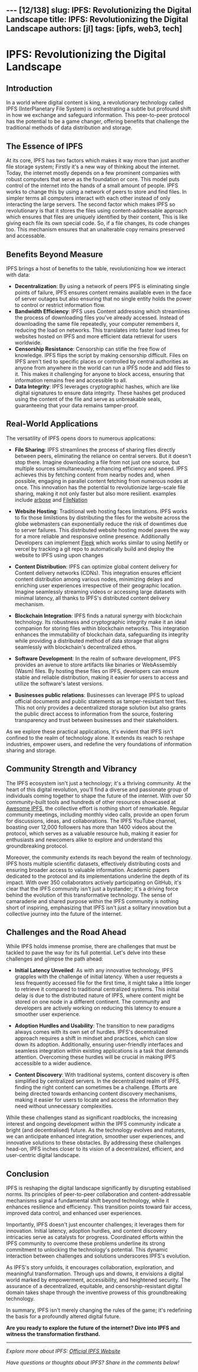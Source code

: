 ---                                                                                                                                                                                                          [12/138]
slug: IPFS: Revolutionizing the Digital Landscape
title: IPFS: Revolutionizing the Digital Landscape
authors: [jl]
tags: [ipfs, web3, tech]
---

# IPFS: Revolutionizing the Digital Landscape

## Introduction


In a world where digital content is king, a revolutionary technology called IPFS (InterPlanetary File System) is orchestrating a subtle but profound shift in how we exchange and safeguard information. This peer-to-peer protocol has the potential to be a game changer, offering benefits that challenge the traditional methods of data distribution and storage.

## The Essence of IPFS

At its core, IPFS has two factors which makes it way more than just another file storage system; Firstly it's a new way of thinking about the internet. Today, the internet mostly depends on a few prominent companies with robust computers that serve as the foundation or core. This model puts control of the internet into the hands of a small amount of people. IPFS works to change this by using a network of peers to store and find files. In simpler terms all computers interact with each other instead of only interacting the large servers. The second factor which makes IPFS so revolutionary is that it stores the files using content-addressable approach which ensures that files are uniquely identified by their content, This is like giving each file its own special code. So, if a file changes, its code changes too. This mechanism ensures that an unalterable copy remains preserved and accessable.

## Benefits Beyond Measure

IPFS brings a host of benefits to the table, revolutionizing how we interact with data:

- **Decentralization**: By using a network of peers IPFS is eliminating single points of failure, IPFS ensures content remains available even in the face of server outages but also ensuring that no single entity holds the power to control or restrict information flow.
- **Bandwidth Efficiency**: IPFS uses Content addressing which streamlines the process of downloading files you've already accessed. Instead of downloading the same file repeatedly, your computer remembers it, reducing the load on networks. This translates into faster load times for websites hosted on IPFS and more efficient data retrieval for users worldwide.
- **Censorship Resistance**: Censorship can stifle the free flow of knowledge. IPFS flips the script by making censorship difficult. Files on IPFS aren't tied to specific places or controlled by central authorities as anyone from anywhere in the world can run a IPFS node and add files to it. This makes it challenging for anyone to block access, ensuring that information remains free and accessible to all.
- **Data Integrity**:  IPFS leverages cryptographic hashes, which are like digital signatures to ensure data integrity. These hashes get produced using the content of the file and serve as unbreakable seals, guaranteeing that your data remains tamper-proof. 

## Real-World Applications

The versatility of IPFS opens doors to numerous applications:

- **File Sharing**: IPFS streamlines the process of sharing files directly between peers, eliminating the reliance on central servers. But it doesn't stop there. Imagine downloading a file from not just one source, but multiple sources simultaneously, enhancing efficiency and speed. IPFS achieves this by fetching content from nearby nodes and, when possible, engaging in parallel content fetching from numerous nodes at once. This innovation has the potential to revolutionize large-scale file sharing, making it not only faster but also more resilient. examples include [arbose](https://arbo.re/) and [FileNation](https://github.com/FileNation/FileNation)

- **Website Hosting**: Traditional web hosting faces limitations. IPFS works to fix those limilstions by distributing the files for the website across the globe webmasters can exponentially reduce the risk of downtimes due to server failures. This distributed website hosting model paves the way for a more reliable and responsive online presence. Additionally Developers can implement [Fleek](https://fleek.co/) which works similar to using Netlify or vercel by tracking a git repo to automatically build and deploy the website to IPFS using upon changes

- **Content Distribution**: IPFS can optimize global content delivery for Content delivery networks (CDNs). This integration ensures efficient content distribution among various nodes, minimizing delays and enriching user experiences irrespective of their geographic location. Imagine seamlessly streaming videos or accessing large datasets with minimal latency, all thanks to IPFS's distributed content delivery mechanism.

- **Blockchain Integration**: IPFS finds a natural synergy with blockchain technology. Its robustness and cryptographic integrity make it an ideal companion for storing files within blockchain networks. This integration enhances the immutability of blockchain data, safeguarding its integrity while providing a distributed method of data storage that aligns seamlessly with blockchain's decentralized ethos.

- **Software Development**: In the realm of software development, IPFS provides an avenue to store artifacts like binaries or WebAssembly (Wasm) files. By hosting these files on IPFS, developers can ensure stable and reliable distribution, making it easier for users to access and utilize the software's latest versions.

- **Businesses public relations**: Businesses can leverage IPFS to upload official documents and public statements as tamper-resistant text files. This not only provides a decentralized storage solution but also grants the public direct access to information from the source, fostering transparency and trust between businesses and their stakeholders.

As we explore these practical applications, it's evident that IPFS isn't confined to the realm of technology alone. It extends its reach to reshape industries, empower users, and redefine the very foundations of information sharing and storage.


## **Community Strength and Vibrancy**

The IPFS ecosystem isn't just a technology; it's a thriving community. At the heart of this digital revolution, you'll find a diverse and passionate group of individuals coming together to shape the future of the internet. With over 50 community-built tools and hundreds of other resources showcased at [Awesome IPFS](https://awesome.ipfs.tech), the collective effort is nothing short of remarkable. Regular community meetings, including monthly video calls, provide an open forum for discussions, ideas, and collaborations. The IPFS YouTube channel, boasting over 12,000 followers has more than 1400 videos about the protocol, which serves as a valuable resource hub, making it easier for enthusiasts and newcomers alike to explore and understand this groundbreaking protocol.

Moreover, the community extends its reach beyond the realm of technology. IPFS hosts multiple scientific datasets, effectively distributing costs and ensuring broader access to valuable information. Academic papers dedicated to the protocol and its implementations underline the depth of its impact. With over 350 collaborators actively participating on GitHub, it's clear that the IPFS community isn't just a bystander; it's a driving force behind the evolution of this transformative technology. The sense of camaraderie and shared purpose within the IPFS community is nothing short of inspiring, emphasizing that IPFS isn't just a solitary innovation but a collective journey into the future of the internet.

## Challenges and the Road Ahead 

While IPFS holds immense promise, there are challenges that must be tackled to pave the way for its full potential. Let's delve into these challenges and glimpse the path ahead:

- **Initial Latency Unveiled**: As with any innovative technology, IPFS grapples with the challenge of initial latency. When a user requests a less frequently accessed file for the first time, it might take a little longer to retrieve it compared to traditional centralized systems. This initial delay is due to the distributed nature of IPFS, where content might be stored on one node in a different continent. The community and developers are actively working on reducing this latency to ensure a smoother user experience.

- **Adoption Hurdles and Usability**: The transition to new paradigms always comes with its own set of hurdles. IPFS's decentralized approach requires a shift in mindset and practices, which can slow down its adoption. Additionally, ensuring user-friendly interfaces and seamless integration within existing applications is a task that demands attention. Overcoming these hurdles will be crucial in making IPFS accessible to a wider audience.

- **Content Discovery**: With traditional systems, content discovery is often simplified by centralized servers. In the decentralized realm of IPFS, finding the right content can sometimes be a challenge. Efforts are being directed towards enhancing content discovery mechanisms, making it easier for users to locate and access the information they need without unnecessary complexities.

While these challenges stand as significant roadblocks, the increasing interest and ongoing development within the IPFS community indicate a bright (and decentralised) future. As the technology evolves and matures, we can anticipate enhanced integration, smoother user experiences, and innovative solutions to these obstacles. By addressing these challenges head-on, IPFS inches closer to its vision of a decentralized, efficient, and user-centric digital landscape.

## Conclusion

IPFS is reshaping the digital landscape significantly by disrupting establised norms. Its principles of peer-to-peer collaboration and content-addressable mechanisms signal a fundamental shift beyond technology, while it enhances resilience and efficiency. This transition points toward fair access, improved data control, and enhanced user experiences.

Importantly, IPFS doesn't just encounter challenges; it leverages them for innovation. Initial latency, adoption hurdles, and content discovery intricacies serve as catalysts for progress. Coordinated efforts within the IPFS community to overcome these problems underline its strong commitment to unlocking the technology's potential. This dynamic interaction between challenges and solutions underscores IPFS's evolution.

As IPFS's story unfolds, it encourages collaboration, exploration, and meaningful transformation. Through ups and downs, it envisions a digital world marked by empowerment, accessibility, and heightened security. The assurance of a decentralized, equitable, and censorship-resistant digital domain takes shape through the inventive prowess of this groundbreaking technology.

In summary, IPFS isn't merely changing the rules of the game; it's redefining the basis for a profoundly altered digital future.




**Are you ready to explore the future of the internet? Dive into IPFS and witness the transformation firsthand.**

---

*Explore more about IPFS: [Official IPFS Website](https://ipfs.io/)*

*Have questions or thoughts about IPFS? Share in the comments below!*
